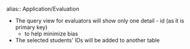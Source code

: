 alias:: Application/Evaluation

- The query view for evaluators will show only one detail - id (as it is primary key)
	- to help minimize bias
- The selected students' IDs will be added to another table